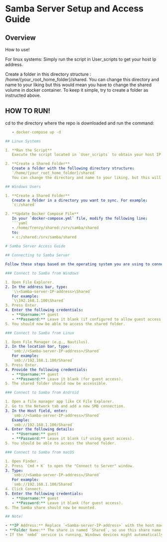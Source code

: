 # Samba Server Setup and Access Guide

## Overview

How to use!

For linux systems: Simply run the script in User_scripts to get your host Ip address.

Create a folder in this directory structure : /home/{your_root_home_folder}/shared. You can change this directory and name to your liking but this would mean you have to change the shared volume in docker container. To keep it simple, try to create a folder as instructed above.

## HOW TO RUN!
cd to the directory where the repo is downloaded and run the command:

```yaml
   - docker-compose up -d

## Linux Systems

1. **Run the Script**  
   Execute the script located in `User_scripts` to obtain your host IP address.

2. **Create a Shared Folder**  
   Create a folder with the following directory structure:  
   `/home/{your_root_home_folder}/shared`  
   You can change the directory and name to your liking, but this will require updating the shared volume path in the Docker container. For simplicity, create the folder as instructed above.

## Windows Users

1. **Create a Shared Folder**  
   Create a folder in a directory you want to sync. For example:  
   `c:/shared`

2. **Update Docker Compose File**  
   In your `docker-compose.yml` file, modify the following line:  
   ```yaml
   - /home/frenzy/shared:/srv/samba/shared
   to: 
   - c:/shared:/srv/samba/shared
   
# Samba Server Access Guide

## Connecting to Samba Server

Follow these steps based on the operating system you are using to connect to your Samba server:

### Connect to Samba from Windows

1. Open File Explorer.
2. In the address bar, type:  
   `\\<Samba-server-IP-address>\Shared`  
   For example:  
   `\\192.168.1.100\Shared`
3. Press Enter.
4. Enter the following credentials:
   - **Username:** guest
   - **Password:** Leave it blank (if configured to allow guest access with no password).
5. You should now be able to access the shared folder.

### Connect to Samba from Linux

1. Open File Manager (e.g., Nautilus).
2. In the location bar, type:  
   `smb://<Samba-server-IP-address>/Shared`  
   For example:  
   `smb://192.168.1.100/Shared`
3. Press Enter.
4. Provide the following credentials:
   - **Username:** guest
   - **Password:** Leave it blank (for guest access).
5. The shared folder should now be accessible.

### Connect to Samba from Android

1. Open a file manager app like CX File Explorer.
2. Go to the Network tab and add a new SMB connection.
3. In the Host field, enter:  
   `smb://<Samba-server-IP-address>/Shared`  
   Example:  
   `smb://192.168.1.100/Shared`
4. Enter the following details:
   - **Username:** guest
   - **Password:** Leave it blank (if using guest access).
5. You should be able to access the shared folder.

### Connect to Samba from macOS

1. Open Finder.
2. Press `Cmd + K` to open the "Connect to Server" window.
3. Type:  
   `smb://<Samba-server-IP-address>/Shared`  
   For example:  
   `smb://192.168.1.100/Shared`
4. Click Connect.
5. Enter the following credentials:
   - **Username:** guest
   - **Password:** Leave it blank (for guest access).
6. The Samba share should now be mounted.

## Note!

- **IP Address:** Replace `<Samba-server-IP-address>` with the host machine's IP address where the Samba server is running. You can find this IP using `ifconfig` or `ip addr` commands on Linux or your Docker host.
- **Folder Name:** The share is named `Shared`, so use this share name in the connection URL.
- If the `nmbd` service is running, Windows devices might automatically discover the Samba server in the network section.
